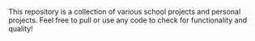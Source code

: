 This repository is a collection of various school projects and personal projects.
Feel free to pull or use any code to check for functionality and quality!
